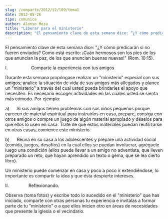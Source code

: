 ```yaml
---
slug: /comparte/2012/t2/l09/tema1
date: 2012-05-26
tipo: comunica
author: Alonso Meza
title: "Liberar para el ministerio"
description: "El pensamiento clave de esta semana dice: “¿Y cómo predicarán si no fueren  enviados? Como está escrito: ¡Cuán hermosos son los pies de los que anuncian la  paz, de los que anuncian buenas nuevas!” (Rom. 10:15)."
---
```


El pensamiento clave de esta semana dice: "¿Y cómo predicarán si no fueren enviados? Como está escrito: ¡Cuán hermosos son los pies de los que anuncian la paz, de los que anuncian buenas nuevas!" (Rom. 10:15).

I.                   Comparte la experiencia con tus amigos

Durante esta semana propóngase realizar un "ministerio" especial con sus amigos; analice la situación de vida de sus amigos más allegados y planee un "ministerio" a través del cual usted pueda brindarles el apoyo que necesiten. Es necesario escoger actividades en las cuales usted se sienta más cómodo. Por ejemplo:

a)      Si sus amigos tienen problemas con sus niños pequeños porque carecen de material espiritual para instruirlos en casa, prepare, consiga con otros amigos o compre un juego de algún material apropiado y déselos para que ellos lo usen en casa. Trate de que estos materiales puedan reutilizarse en otras casas, comience este ministerio.

b)      Reúna en su casa a los adolescentes y prepare una actividad social (comida, juegos, desafíos) en la cual ellos se puedan involucrar, agréguele luego una condición (ellos puede llevar a un amigo no adventista, que lleven preparado un reto, que hayan aprendido un texto o gema, que se lea cierto libro).

Un ministerio puede comenzar en casa y poco a poco ir extendiéndose, lo importante es compartir la idea y que ésta despierte intereses.

II.                Reflexionando.

Observa (toma fotos) y escribe todo lo sucedido en el "ministerio" que has iniciado, comparte con otras personas tu experiencia e invítalas a formar parte de tu "ministerio" o a que ellos inicien otro en áreas de necesidades que presente la iglesia o el vecindario.
